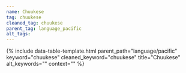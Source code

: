 ```yaml
---
name: Chuukese
tag: chuukese
cleaned_tag: chuukese
parent_tag: language_pacific
alt_tags: 
---
```


{% include data-table-template.html 
  parent_path="language/pacific" 
  keyword="chuukese" 
  cleaned_keyword="chuukese" 
  title="Chuukese"
  alt_keywords=""
  context=""
%}

